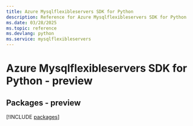 ```yaml
---
title: Azure Mysqlflexibleservers SDK for Python
description: Reference for Azure Mysqlflexibleservers SDK for Python
ms.date: 03/28/2025
ms.topic: reference
ms.devlang: python
ms.service: mysqlflexibleservers
---
```

# Azure Mysqlflexibleservers SDK for Python - preview
## Packages - preview
[!INCLUDE [packages](mysqlflexibleservers-index.md)]
